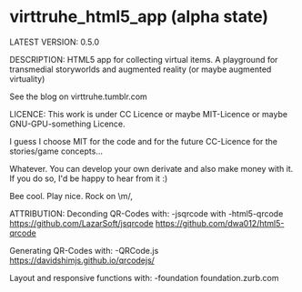 virttruhe_html5_app (alpha state)
===================

LATEST VERSION:
0.5.0


DESCRIPTION:
HTML5 app for collecting virtual items. A playground for transmedial storyworlds and augmented reality (or maybe augmented virtuality) 


See the blog on virttruhe.tumblr.com


LICENCE:
This work is under CC Licence or maybe MIT-Licence or maybe GNU-GPU-something Licence.

I guess I choose MIT for the code and for the future CC-Licence for the stories/game concepts...

Whatever. You can develop your own derivate and also make money with it. If you do so, I'd be happy to hear from it :)

Bee cool. Play nice. Rock on \m/,


ATTRIBUTION:
Deconding QR-Codes with:
  -jsqrcode with -html5-qrcode
  https://github.com/LazarSoft/jsqrcode
  https://github.com/dwa012/html5-qrcode

Generating QR-Codes with:
  -QRCode.js
  https://davidshimjs.github.io/qrcodejs/

Layout and responsive functions with:
  -foundation
  foundation.zurb.com
